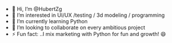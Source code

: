 - 👋 Hi, I’m @HubertZg
- 👀 I’m interested in UI/UX /testing / 3d modeling / programming
- 🌱 I’m currently learning Python
- 💞️ I’m looking to collaborate on every ambitious project
- ⚡ Fun fact: ..I mix marketing with Python for fun and growth! 😄

<!---
HubertZg/HubertZg is a ✨ special ✨ repository because its `README.md` (this file) appears on your GitHub profile.
You can click the Preview link to take a look at your changes.
--->
